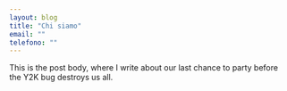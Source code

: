 ```yaml
---
layout: blog
title: "Chi siamo"
email: ""
telefono: ""
---
```


This is the post body, where I write about our last chance to party before the Y2K bug destroys us all.